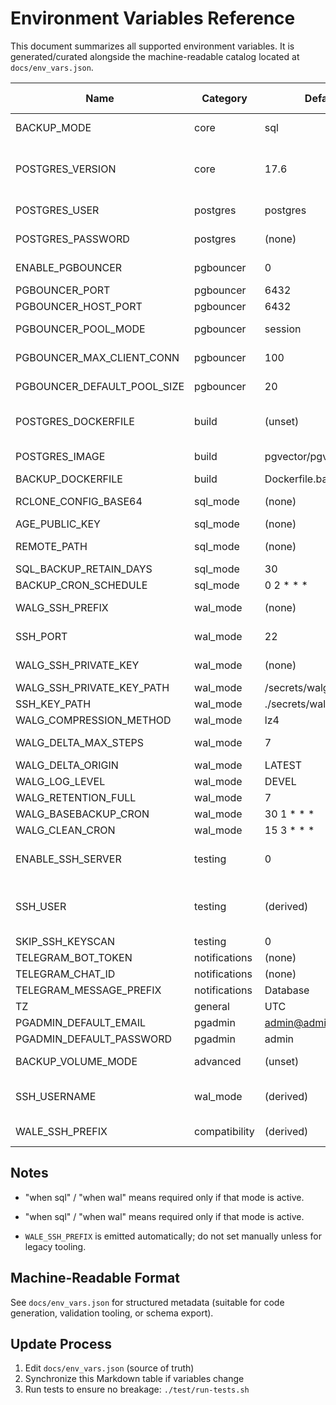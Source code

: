 # Environment Variables Reference

This document summarizes all supported environment variables. It is generated/curated alongside the machine-readable catalog located at `docs/env_vars.json`.

| Name | Category | Default | Required | Mode Scope | Description |
|------|----------|---------|----------|------------|-------------|
| BACKUP_MODE | core | sql | yes | all | Select backup strategy: `sql` full dumps or `wal` incremental wal-g |
| POSTGRES_VERSION | core | 17.6 | no | all | PostgreSQL Docker image version (e.g., 17.4, 16.3). Used for base image and as subdirectory in WAL backup storage |
| POSTGRES_USER | postgres | postgres | yes | all | PostgreSQL superuser name used for backups |
| POSTGRES_PASSWORD | postgres | (none) | yes | all | PostgreSQL superuser password (must set) |
| ENABLE_PGBOUNCER | pgbouncer | 0 | no | all | Enable PgBouncer connection pooler (0=disabled, 1=enabled) |
| PGBOUNCER_PORT | pgbouncer | 6432 | no | all | PgBouncer listen port inside container |
| PGBOUNCER_HOST_PORT | pgbouncer | 6432 | no | all | Host port to expose PgBouncer |
| PGBOUNCER_POOL_MODE | pgbouncer | session | no | all | Pool mode: session, transaction, or statement |
| PGBOUNCER_MAX_CLIENT_CONN | pgbouncer | 100 | no | all | Maximum number of client connections |
| PGBOUNCER_DEFAULT_POOL_SIZE | pgbouncer | 20 | no | all | Default pool size per user/database pair |
| POSTGRES_DOCKERFILE | build | (unset) | no | wal (optional) | Custom Dockerfile for postgres (use `Dockerfile.postgres-walg` for WAL mode) |
| POSTGRES_IMAGE | build | pgvector/pgvector:pg17 | no | all | Base image when not building a custom Dockerfile |
| BACKUP_DOCKERFILE | build | Dockerfile.backup | no | all | Override backup service Dockerfile |
| RCLONE_CONFIG_BASE64 | sql_mode | (none) | when sql | sql | Base64 rclone.conf content for SQL uploads |
| AGE_PUBLIC_KEY | sql_mode | (none) | when sql | sql | Age public key for dump encryption |
| REMOTE_PATH | sql_mode | (none) | when sql | sql | Rclone remote target (e.g. `remote:folder`) |
| SQL_BACKUP_RETAIN_DAYS | sql_mode | 30 | no | sql | Days to retain SQL dumps remotely |
| BACKUP_CRON_SCHEDULE | sql_mode | 0 2 * * * | no | sql | Cron schedule for daily SQL dump |
| WALG_SSH_PREFIX | wal_mode | (none) | when wal | wal | SSH storage URI `ssh://user@host[:port]/abs/path` |
| SSH_PORT | wal_mode | 22 | no | wal | SSH port (auto-detected from prefix if present) |
| WALG_SSH_PRIVATE_KEY | wal_mode | (none) | no | wal | Base64 encoded private key (alternative to path) |
| WALG_SSH_PRIVATE_KEY_PATH | wal_mode | /secrets/walg_ssh_key | no | wal | Mounted path to SSH private key |
| SSH_KEY_PATH | wal_mode | ./secrets/walg_ssh_key | no | wal | Host path mounted for key directory |
| WALG_COMPRESSION_METHOD | wal_mode | lz4 | no | wal | wal-g compression method |
| WALG_DELTA_MAX_STEPS | wal_mode | 7 | no | wal | Max delta chain length before full backup |
| WALG_DELTA_ORIGIN | wal_mode | LATEST | no | wal | Delta origin reference |
| WALG_LOG_LEVEL | wal_mode | DEVEL | no | wal | wal-g log verbosity |
| WALG_RETENTION_FULL | wal_mode | 7 | no | wal | Number of full backups to retain |
| WALG_BASEBACKUP_CRON | wal_mode | 30 1 * * * | no | wal | Cron for base backups |
| WALG_CLEAN_CRON | wal_mode | 15 3 * * * | no | wal | Cron for retention/cleanup |
| ENABLE_SSH_SERVER | testing | 0 | no | wal/testing | When 1 auto-starts internal ssh-server (profile) and supplies default WALG_SSH_PREFIX/SSH_PORT=2222 |
| SSH_USER | testing | (derived) | no | wal/testing | Username (derived from WALG_SSH_PREFIX unless set; default walg when ENABLE_SSH_SERVER=1) |
| SKIP_SSH_KEYSCAN | testing | 0 | no | wal/testing | Skip ssh-keyscan host key fetch |
| TELEGRAM_BOT_TOKEN | notifications | (none) | no | all | Telegram bot token for alerts |
| TELEGRAM_CHAT_ID | notifications | (none) | no | all | Telegram target chat ID |
| TELEGRAM_MESSAGE_PREFIX | notifications | Database | no | all | Prefix for Telegram messages |
| TZ | general | UTC | no | all | Container timezone (cron + logs) |
| PGADMIN_DEFAULT_EMAIL | pgadmin | admin@admin.com | no | all | pgAdmin initial email |
| PGADMIN_DEFAULT_PASSWORD | pgadmin | admin | no | all | pgAdmin initial password |
| BACKUP_VOLUME_MODE | advanced | (unset) | no | wal | Advisory flag for external orchestration only |
| SSH_USERNAME | wal_mode | (derived) | no | wal | Auto-derived from WALG_SSH_PREFIX (override allowed) |
| WALE_SSH_PREFIX | compatibility | (derived) | no | wal | Legacy alias exported for tooling expecting WALE_* |

## Notes
- "when sql" / "when wal" means required only if that mode is active.
 - "when sql" / "when wal" means required only if that mode is active.
 
- `WALE_SSH_PREFIX` is emitted automatically; do not set manually unless for legacy tooling.

## Machine-Readable Format
See `docs/env_vars.json` for structured metadata (suitable for code generation, validation tooling, or schema export).

## Update Process
1. Edit `docs/env_vars.json` (source of truth)
2. Synchronize this Markdown table if variables change
3. Run tests to ensure no breakage: `./test/run-tests.sh`

